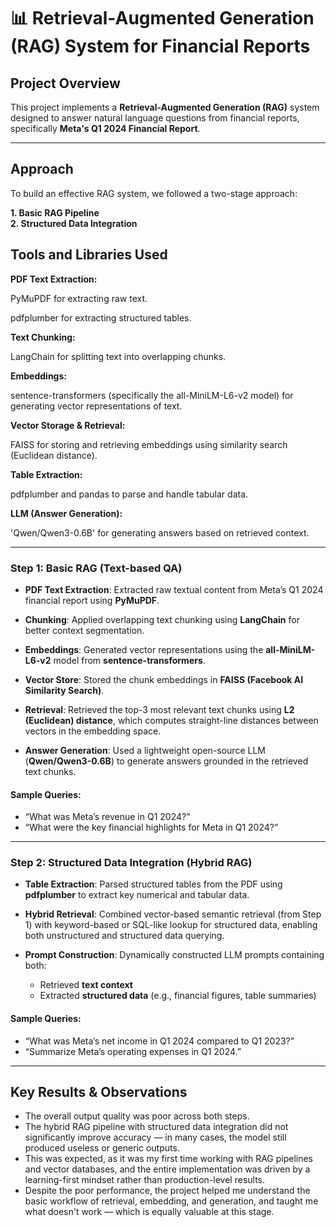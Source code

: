 # 📊 Retrieval-Augmented Generation (RAG) System for Financial Reports  

##  Project Overview  

This project implements a **Retrieval-Augmented Generation (RAG)** system designed to answer natural language questions from financial reports, specifically **Meta's Q1 2024 Financial Report**. 

---

##  Approach  

To build an effective RAG system, we followed a two-stage approach:

**1. Basic RAG Pipeline**  
**2. Structured Data Integration**

## Tools and Libraries Used
**PDF Text Extraction:**

PyMuPDF for extracting raw text.

pdfplumber for extracting structured tables.

**Text Chunking:**

LangChain for splitting text into overlapping chunks.

**Embeddings:**

sentence-transformers (specifically the all-MiniLM-L6-v2 model) for generating vector representations of text.

**Vector Storage & Retrieval:**

FAISS for storing and retrieving embeddings using similarity search (Euclidean distance).

**Table Extraction:**

pdfplumber and pandas to parse and handle tabular data.

**LLM (Answer Generation):**

'Qwen/Qwen3-0.6B' for generating answers based on retrieved context.

---

### Step 1: Basic RAG (Text-based QA)

- **PDF Text Extraction**: Extracted raw textual content from Meta’s Q1 2024 financial report using **PyMuPDF**.

- **Chunking**: Applied overlapping text chunking using **LangChain** for better context segmentation.

- **Embeddings**: Generated vector representations using the **all-MiniLM-L6-v2** model from **sentence-transformers**.

- **Vector Store**: Stored the chunk embeddings in **FAISS (Facebook AI Similarity Search)**.

- **Retrieval**: Retrieved the top-3 most relevant text chunks using **L2 (Euclidean) distance**, which computes straight-line distances between vectors in the embedding space.

- **Answer Generation**: Used a lightweight open-source LLM (**Qwen/Qwen3-0.6B**) to generate answers grounded in the retrieved text chunks.

####  Sample Queries:

- “What was Meta’s revenue in Q1 2024?”
- “What were the key financial highlights for Meta in Q1 2024?”

---

###  Step 2: Structured Data Integration (Hybrid RAG)

- **Table Extraction**: Parsed structured tables from the PDF using **pdfplumber** to extract key numerical and tabular data.

- **Hybrid Retrieval**: Combined vector-based semantic retrieval (from Step 1) with keyword-based or SQL-like lookup for structured data, enabling both unstructured and structured data querying.

- **Prompt Construction**: Dynamically constructed LLM prompts containing both:  
  - Retrieved **text context**  
  - Extracted **structured data** (e.g., financial figures, table summaries)

####  Sample Queries:

- “What was Meta’s net income in Q1 2024 compared to Q1 2023?”
- “Summarize Meta’s operating expenses in Q1 2024.”

---

## Key Results & Observations

- The overall output quality was poor across both steps.  
- The hybrid RAG pipeline with structured data integration did not significantly improve accuracy — in many cases, the model still produced useless or generic outputs.  
- This was expected, as it was my 
first time working with RAG pipelines and vector databases, and the entire implementation was driven by a learning-first mindset rather than production-level results.  
- Despite the poor performance, the project helped me understand the basic workflow of retrieval, embedding, and generation, and taught me what doesn't work — which is equally valuable at this stage.


